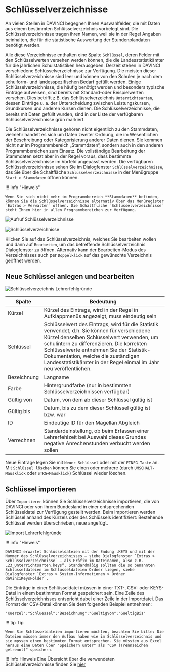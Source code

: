 # Schlüsselverzeichnisse

An vielen Stellen in DAVINCI begegnen Ihnen Auswahlfelder, die mit Daten aus einem bestimmten Schlüsselverzeichnis vorbelegt sind. Die Schlüsselverzeichnisse tragen ihren Namen, weil sie in der Regel Angaben beinhalten, die für die statistische Auswertung der Stundenplandaten benötigt werden.

Alle diese Verzeichnisse enthalten eine Spalte `Schlüssel`, deren Felder mit den Schlüsselwerten versehen werden können, die die Landesstatistikämter für die jährlichen Schulstatistiken herausgeben. Derzeit stehen in DAVINCI verschiedene Schlüsselverzeichnisse zur Verfügung. Die meisten dieser Schlüsselverzeichnisse sind leer und können von den Schulen je nach dem schulform- und landesspezifischen Bedarf gefüllt werden. Einige Schlüsselverzeichnisse, die häufig benötigt werden und besonders typische Einträge aufweisen, sind bereits mit Standard-oder Beispielwerten versehen. Dies betrifft z.B. das Schlüsselverzeichnis `Unterrichtsarten`, dessen Einträge u. a. der Unterscheidung zwischen Leistungskursen, Grundkursen und anderen Kursen dienen. Die Schlüsselverzeichnisse, die bereits mit Daten gefüllt wurden, sind in der Liste der verfügbaren
Schlüsselverzeichnisse grün markiert.

Die Schlüsselverzeichnisse gehören nicht eigentlich zu den Stammdaten, vielmehr handelt es sich um Daten zweiter Ordnung, die im Wesentlichen der Beschreibung oder Kategorisierung anderer Daten dienen. Sie kommen nicht nur im Programmbereich „Stammdaten“, sondern auch in den anderen Programmbereichen zum Einsatz. Die vollständige Bearbeitung der Stammdaten setzt aber in der Regel voraus, dass bestimmte Schlüsselverzeichnisse im Vorfeld angepasst werden.
Die verfügbaren Schlüsselverzeichnisse sehen Sie im Dialogfenster ``Schlüsselverzeichnisse``, das Sie über die Schaltfläche `Schlüsselverzeichnisse` in der Menügruppe `Start > Stammdaten` öffnen können.

!!! info "Hinweis"

    Wenn Sie sich nicht mehr im Programmbereich **Stammdaten** befinden, können Sie die Schlüsselverzeichnisse alternativ über das Menüregister `Extras > Verwalten` öffnen. Die Schaltfläche `Schlüsselverzeichnisse` steht Ihnen hier in allen Programmbereichen zur Verfügung. 

![Aufruf Schlüsselverzeichnisse](/assets/images/Aufruf.Schlüsselverzeichnisse.png)

![Schlüsselverzeichnisse](/assets/images/Schlüsselverzeichnisse.png)

Klicken Sie auf das Schlüsselverzeichnis, welches Sie bearbeiten wollen und dann auf `Bearbeiten`, um das betreffende Schlüsselverzeichnis Dialogfenster zu öffnen. Alternativ kann der Bearbeiten-Modus des Verzeichnisses auch per ``Doppelklick`` auf das gewünschte Verzeichnis geöffnet werden.

## Neue Schlüssel anlegen und bearbeiten

![Schlüsselverzeichnis Lehrerfehlgründe](/assets/images/Lehrerfehlgruende01.png)

Spalte | Bedeutung
-|-
Kürzel |Kürzel des Eintrags, wird in der Regel in Aufklappmenüs angezeigt, muss eindeutig sein
Schlüssel |Schlüsselwert des Eintrags, wird für die Statistik verwendet, d.h. Sie können für verschiedene Kürzel denselben Schlüsselwert verwenden, um schulintern zu differenzieren. Die korrekten Schlüsselwerte entnehmen Sie der Statistik-Dokumentation, welche die zuständigen Landesstatistikämter in der Regel einmal im Jahr neu veröffentlichen.
Bezeichnung | Langname
Farbe |Hintergrundfarbe (nur in bestimmten Schlüsselverzeichnissen verfügbar)
Gültig von |Datum, von dem ab dieser Schlüssel gültig ist
Gültig bis |Datum, bis zu dem dieser Schlüssel gültig ist bzw. war
ID |Eindeutige ID für den Magellan Abgleich
Verrechnen |Standardeinstellung, ob beim Erfassen einer Lehrerfehlzeit bei Auswahl dieses Grundes negative Anrechenstunden verbucht werden sollen

Neue Einträge legen Sie mit `Neuer Schlüssel` oder mit der `EINFG-Taste` an. Mit `Schlüssel löschen` können Sie einen oder mehrere (durch ``UMSCHALT-Mausklick`` oder ``STRG+Mausklick``) Schlüssel wieder löschen.

## Schlüssel importieren

Über ``Importieren`` können Sie Schlüsselverzeichnisse importieren, die von DAVINCI oder von Ihrem Bundesland in einer entsprechenden Schlüsseldatei zur Verfügung gestellt werden. Beim Importieren werden Schlüssel anhand des Kürzels oder des Schlüssels identifiziert: Bestehende Schlüssel werden überschrieben, neue angefügt.

![Import Lehrerfehlgründe](/assets/images/Lehrerfehlgruende.Import01.png)

!!! info "Hinweis"

    DAVINCI erwartet Schlüsseldateien mit der Endung .KEYS und mit der Nummer des Schlüsselverzeichnisses – siehe Dialogfenster `Extras > Schlüsselverzeichnisse` – als Präfix im Dateinamen, also z.B. „23_Unterrichtsarten.keys“. Standardmäßig sollten die so benannten Schlüsseldateien im Schlüsseldateien Ordner liegen, siehe Dialogfenster `Extras > System-Informationen > Ordner daVinciKeysFolder`.

Die Einträge in einer Schlüsseldatei müssen in einer TXT-, CSV- oder KEYS-Datei in einem bestimmten Format gespeichert sein. Eine Zeile des Schlüsselverzeichnisses entspricht dabei einer Zeile in der Importdatei. Das Format der CSV-Datei können Sie dem folgenden Beispiel entnehmen:

```
"Kuerzel";"Schluessel";"Bezeichnung";"GueltigVon";"GueltigBis"
```
!!! tip Tip

    Wenn Sie Schlüsseldateien importieren möchten, beachten Sie bitte: Die Dateien müssen immer den Aufbau haben wie im Schlüsselverzeichnis und sie mpssen einem bestimmten Format entsprechen. Sie müssten aus Excel heraus eine Daten über "Speichern unter" als "CSV (Trennzeichen getrennt)" speichern.
    
!!! info Hinweis
    Eine Übersicht über die verwendeten Schlüsselverzeichnisse finden Sie [hier](/00.allgemein/schluesselverzeichnisse/)

